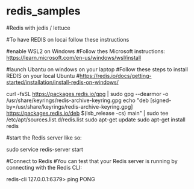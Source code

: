 # redis_samples
#Redis with  jedis / lettuce

#To have REDIS on locai follow these instructions

#enable WSL2 on Windows
#Follow thes Microsoft instructions: https://learn.microsoft.com/en-us/windows/wsl/install

#launch Ubantu on windows on your laptop
#Follow these steps to install REDIS on your local Ubuntu
#https://redis.io/docs/getting-started/installation/install-redis-on-windows/

curl -fsSL https://packages.redis.io/gpg | sudo gpg --dearmor -o /usr/share/keyrings/redis-archive-keyring.gpg
echo "deb [signed-by=/usr/share/keyrings/redis-archive-keyring.gpg] https://packages.redis.io/deb $(lsb_release -cs) main" | sudo tee /etc/apt/sources.list.d/redis.list
sudo apt-get update
sudo apt-get install redis

#start the Redis server like so:

sudo service redis-server start

#Connect to Redis
#You can test that your Redis server is running by connecting with the Redis CLI:

redis-cli 
127.0.0.1:6379> ping
PONG
